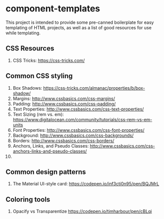 # component-templates

This project is intended to provide some pre-canned boilerplate for easy templating of HTML projects, as well as a list of good resources for use while templating.

## CSS Resources
1. CSS Tricks: https://css-tricks.com/


## Common CSS styling 
1. Box Shadows: https://css-tricks.com/almanac/properties/b/box-shadow/
2. Margins: http://www.cssbasics.com/css-margins/
3. Padding: http://www.cssbasics.com/css-padding/
4. Text Properties: http://www.cssbasics.com/css-text-properties/
5. Text Sizing (rem vs. em): https://www.digitalocean.com/community/tutorials/css-rem-vs-em-units
6. Font Properties: http://www.cssbasics.com/css-font-properties/
7. Background: http://www.cssbasics.com/css-backgrounds/
8. Borders: http://www.cssbasics.com/css-borders/
9. Anchors, Links, and Pseudo Classes: http://www.cssbasics.com/css-anchors-links-and-pseudo-classes/
10. 

## Common design patterns
1. The Material UI-style card: https://codepen.io/inf3cti0n95/pen/BQJMrL

## Coloring tools
1. Opacify vs Transparentize https://codepen.io/timharbour/pen/cBLqi
